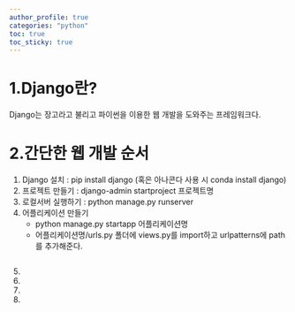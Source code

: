 ```yaml
---
author_profile: true
categories: "python"
toc: true
toc_sticky: true
---
```


# 1.Django란?
Django는 장고라고 불리고 파이썬을 이용한 웹 개발을 도와주는 프레임워크다.

# 2.간단한 웹 개발 순서
1. Django 설치 : pip install django (혹은 아나콘다 사용 시 conda install django)
1. 프로젝트 만들기 : django-admin startproject 프로젝트명
1. 로컬서버 실행하기 : python manage.py runserver
1. 어플리케이션 만들기
    - python manage.py startapp 어플리케이션명
    - 어플리케이션명/urls.py 폴더에 views.py를 import하고 urlpatterns에 path를 추가해준다.             
        ```python

        ```
1. 
1. 
1. 
1. 